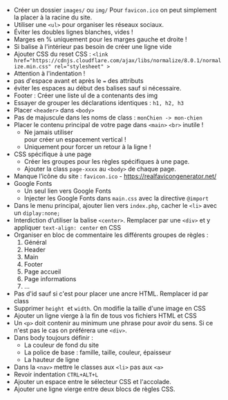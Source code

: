* Créer un dossier `images/` ou `img/`
  Pour `favicon.ico` on peut simplement la placer à la racine du site.
* Utiliser une `<ul>` pour organiser les réseaux sociaux.
* Éviter les doubles lignes blanches, vides !
* Marges en % uniquement pour les marges gauche et droite !
* Si balise à l'intérieur pas besoin de créer une ligne vide
* Ajouter CSS du reset CSS :
  `<link href="https://cdnjs.cloudflare.com/ajax/libs/normalize/8.0.1/normalize.min.css" rel="stylesheet" >`
* Attention à l'indentation !
* pas d'espace avant et après le `=` des attributs
* éviter les espaces au début des balises sauf si nécessaire.
* Footer : Créer une liste ul de a contenants des img
* Essayer de grouper les déclarations identiques : `h1, h2, h3`
* Placer `<header>` dans `<body>`
* Pas de majuscule dans les noms de class : `monChien -> mon-chien`
* Placer le contenu principal de votre page dans `<main>`
  `<br>` inutile !
  * Ne jamais utiliser <br> pour créer un espacement vertical !
  * Uniquement pour forcer un retour à la ligne !
* CSS spécifique à une page
  - Créer les groupes pour les règles spécifiques à une page.
  - Ajouter la class `page-xxxx` au `<body>` de chaque page.
* Manque l’icône du site : `favicon.ico` - https://realfavicongenerator.net/
* Google Fonts
  - Un seul lien vers Google Fonts
  - Injecter les Google Fonts dans `main.css` avec la directive `@import`
* Dans le menu principal, ajouter lien vers `index.php`, cacher le `<li>` avec un `diplay:none;`
* Interdiction d’utiliser la balise `<center>`. Remplacer par une `<div>` et y appliquer `text-align: center` en CSS
* Organiser en bloc de commentaire les différents groupes de règles :
  1. Général
  2. Header
  3. Main
  4. Footer
  5. Page accueil
  6. Page informations
  7. ...
* Pas d'id sauf si c'est pour placer une ancre HTML. Remplacer id par class
* Supprimer `height `et `width`. On modifie la taille d'une image en CSS
* Ajouter un ligne vierge à la fin de tous vos fichiers HTML et CSS
* Un `<p>` doit contenir au minimum une phrase 
  pour avoir du sens. Si ce n'est pas le cas on préférera une `<div>`.
* Dans body toujours définir :
  * La couleur de fond du site
  * La police de base : famille, taille, couleur, épaisseur
  * La hauteur de ligne
* Dans la `<nav>` mettre le classes aux `<li>` pas aux `<a>`
* Revoir indentation `CTRL+ALT+L`
* Ajouter un espace entre le sélecteur CSS et l'accolade.
* Ajouter une ligne vierge entre deux blocs de règles CSS.
